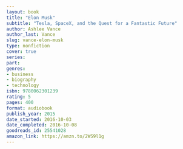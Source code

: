 ```yaml
---
layout: book
title: "Elon Musk"
subtitle: "Tesla, SpaceX, and the Quest for a Fantastic Future"
author: Ashlee Vance
author_last: Vance
slug: vance-elon-musk
type: nonfiction
cover: true
series: 
part: 
genres:
- business
- biography
- technology
isbn: 9780062301239
rating: 5
pages: 400
format: audiobook
publish_year: 2015
date_started: 2016-10-03
date_completed: 2016-10-08
goodreads_id: 25541028
amazon_link: https://amzn.to/2WS9l1g
---
```

